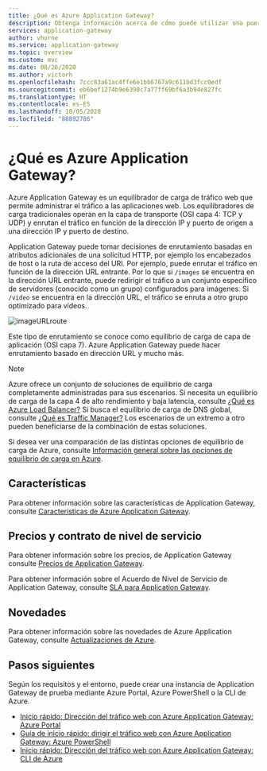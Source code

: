 ```yaml
---
title: ¿Qué es Azure Application Gateway?
description: Obtenga información acerca de cómo puede utilizar una puerta de enlace de aplicaciones de Azure para administrar el tráfico web a la aplicación.
services: application-gateway
author: vhorne
ms.service: application-gateway
ms.topic: overview
ms.custom: mvc
ms.date: 08/26/2020
ms.author: victorh
ms.openlocfilehash: 7ccc83a61ac4ffe6e1bb6767a9c611bd3fcc0edf
ms.sourcegitcommit: eb6bef1274b9e6390c7a77ff69bf6a3b94e827fc
ms.translationtype: HT
ms.contentlocale: es-ES
ms.lasthandoff: 10/05/2020
ms.locfileid: "88892786"
---
```

# <a name="what-is-azure-application-gateway"></a>¿Qué es Azure Application Gateway?

Azure Application Gateway es un equilibrador de carga de tráfico web que permite administrar el tráfico a las aplicaciones web. Los equilibradores de carga tradicionales operan en la capa de transporte (OSI capa 4: TCP y UDP) y enrutan el tráfico en función de la dirección IP y puerto de origen a una dirección IP y puerto de destino.

Application Gateway puede tomar decisiones de enrutamiento basadas en atributos adicionales de una solicitud HTTP, por ejemplo los encabezados de host o la ruta de acceso del URI. Por ejemplo, puede enrutar el tráfico en función de la dirección URL entrante. Por lo que si `/images` se encuentra en la dirección URL entrante, puede redirigir el tráfico a un conjunto específico de servidores (conocido como un grupo) configurados para imágenes. Si `/video` se encuentra en la dirección URL, el tráfico se enruta a otro grupo optimizado para vídeos.

![imageURLroute](./media/application-gateway-url-route-overview/figure1-720.png)

Este tipo de enrutamiento se conoce como equilibrio de carga de capa de aplicación (OSI capa 7). Azure Application Gateway puede hacer enrutamiento basado en dirección URL y mucho más.

>[!NOTE]
> Azure ofrece un conjunto de soluciones de equilibrio de carga completamente administradas para sus escenarios. Si necesita un equilibrio de carga de la capa 4 de alto rendimiento y baja latencia, consulte [¿Qué es Azure Load Balancer?](../load-balancer/load-balancer-overview.md) Si busca el equilibrio de carga de DNS global, consulte [¿Qué es Traffic Manager?](../traffic-manager/traffic-manager-overview.md) Los escenarios de un extremo a otro pueden beneficiarse de la combinación de estas soluciones.
>
> Si desea ver una comparación de las distintas opciones de equilibrio de carga de Azure, consulte [Información general sobre las opciones de equilibrio de carga en Azure](https://docs.microsoft.com/azure/architecture/guide/technology-choices/load-balancing-overview).

## <a name="features"></a>Características

Para obtener información sobre las características de Application Gateway, consulte [Características de Azure Application Gateway](features.md).

## <a name="pricing-and-sla"></a>Precios y contrato de nivel de servicio

Para obtener información sobre los precios, de Application Gateway consulte [Precios de Application Gateway](https://azure.microsoft.com/pricing/details/application-gateway/).

Para obtener información sobre el Acuerdo de Nivel de Servicio de Application Gateway, consulte [SLA para Application Gateway](https://azure.microsoft.com/support/legal/sla/application-gateway/v1_2/).

## <a name="whats-new"></a>Novedades

Para obtener información sobre las novedades de Azure Application Gateway, consulte [Actualizaciones de Azure](https://azure.microsoft.com/updates/?category=networking&query=Application%20Gateway).

## <a name="next-steps"></a>Pasos siguientes

Según los requisitos y el entorno, puede crear una instancia de Application Gateway de prueba mediante Azure Portal, Azure PowerShell o la CLI de Azure.

- [Inicio rápido: Dirección del tráfico web con Azure Application Gateway: Azure Portal](quick-create-portal.md)
- [Guía de inicio rápido: dirigir el tráfico web con Azure Application Gateway: Azure PowerShell](quick-create-powershell.md)
- [Inicio rápido: Dirección del tráfico web con Azure Application Gateway: CLI de Azure](quick-create-cli.md)
